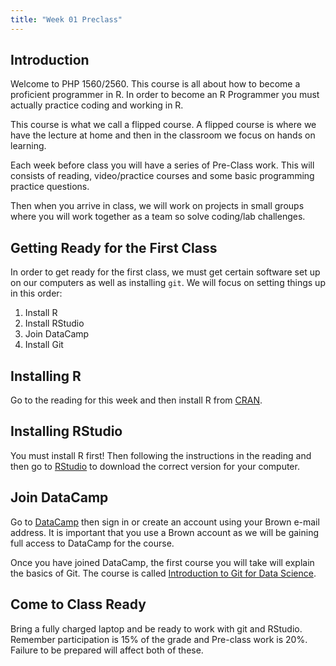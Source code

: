 ```yaml
---
title: "Week 01 Preclass"
---
```



## Introduction

Welcome to PHP 1560/2560. This course is all about how to become a proficient programmer in R. In order to become an R Programmer you must actually practice coding and working in R. 

This course is what we call a flipped course. A flipped course is where we have the lecture at home and then in the classroom we focus on hands on learning. 

Each week before class you will have a series of Pre-Class work. This will consists of reading, video/practice courses and some basic programming practice questions. 

Then when you arrive in class, we will work on projects in small groups where you will work together as a team so solve coding/lab challenges. 

## Getting Ready for the First Class

In order to get ready for the first class, we must get certain software set up on our computers as well as installing `git`. We will focus on setting things up in this order:

1. Install R
2. Install RStudio
3. Join DataCamp
3. Install Git


## Installing R

Go to the reading for this week and then install R from [CRAN](https://cran.r-project.org/). 


## Installing RStudio

You must install R first! Then following the instructions in the reading and then go to [RStudio](https://www.rstudio.com/products/rstudio/download/#download) to download the correct version for your computer. 

## Join DataCamp

Go to [DataCamp](https://www.datacamp.com/) then sign in or create an account using your Brown e-mail address. It is important that you use a Brown account as we will be gaining full access to DataCamp for the course. 


Once you have joined DataCamp, the first course you will take will explain the basics of Git. The course is called [Introduction to Git for Data Science](https://www.datacamp.com/courses/introduction-to-git-for-data-science). 



## Come to Class Ready

Bring a fully charged laptop and be ready to work with git and RStudio. Remember participation is 15% of the grade and Pre-class work is 20%. Failure to be prepared will affect both of these. 

